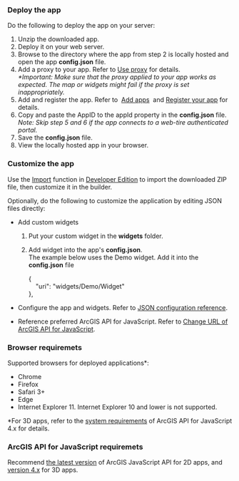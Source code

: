### Deploy the app

Do the following to deploy the app on your server:

1.  Unzip the downloaded app.
2.  Deploy it on your web server.
3.  Browse to the directory where the app from step 2 is locally hosted and open the app **config.json** file.
4.  Add a proxy to your app. Refer to [Use proxy](http://doc.arcgis.com/en/web-appbuilder/manage-apps/use-proxy.htm) for details.  
    _*Important: Make sure that the proxy applied to your app works as expected. The map or widgets might fail if the proxy is set inappropriately._
5.  Add and register the app. Refer to  [Add apps](http://doc.arcgis.com/en/arcgis-online/share-maps/add-items.htm)  and [Register your app](http://doc.arcgis.com/en/arcgis-online/share-maps/add-items.htm#REG_APP) for details.
6.  Copy and paste the AppID to the appId property in the **config.json** file.  
    _Note: Skip step 5 and 6 if the app connects to a web-tire authenticated portal._
7.  Save the **config.json** file.
8.  View the locally hosted app in your browser.

### Customize the app

Use the [Import](https://developers.arcgis.com/web-appbuilder/guide/create-import-app.htm#ESRI_SECTION1_CD827E29515941F490AF21F6F2404E35) function in [Developer Edition](https://developers.arcgis.com/web-appbuilder/) to import the downloaded ZIP file, then customize it in the builder.

Optionally, do the following to customize the application by editing JSON files directly:

*   Add custom widgets
    1.  Put your custom widget in the **widgets** folder.
    2.  Add widget into the app's **config.json**.  
        The example below uses the Demo widget. Add it into the **config.json** file  

        {  
            "uri": "widgets/Demo/Widget"  
        },

*   Configure the app and widgets. Refer to [JSON configuration reference](https://developers.arcgis.com/web-appbuilder/api-reference/app-configuration.htm).
*   Reference preferred ArcGIS API for JavaScript. Refer to [Change URL of ArcGIS API for JavaScript](https://developers.arcgis.com/web-appbuilder/sample-code/change-url-of-arcgis-api-for-javascript.htm).

### Browser requiremets

Supported browsers for deployed applications*:

*   Chrome
*   Firefox
*   Safari 3+
*   Edge
*   Internet Explorer 11\. Internet Explorer 10 and lower is not supported.

*For 3D apps, refer to the [system requirements](https://developers.arcgis.com/javascript/beta/guide/system-requirements/index.html) of ArcGIS API for JavaScript 4.x for details.

### ArcGIS API for JavaScript requiremets

Recommend [the latest version](https://developers.arcgis.com/javascript/jshelp/whats_new.html) of ArcGIS JavaScript API for 2D apps, and [version 4.x](https://developers.arcgis.com/javascript/) for 3D apps.